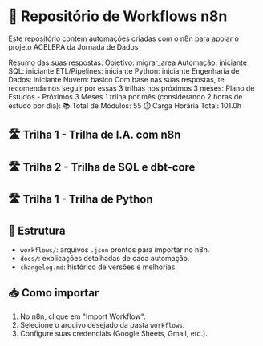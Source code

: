 # 🚀 Repositório de Workflows n8n

Este repositório contém automações criadas com o n8n para apoiar o projeto ACELERA da Jornada de Dados

Resumo das suas respostas: Objetivo: migrar_area   Automação: iniciante  SQL: iniciante
ETL/Pipelines: iniciante  Python: iniciante  Engenharia de Dados: iniciante  Nuvem: basico
Com base nas suas respostas, te recomendamos seguir por essas 3 trilhas nos próximos 3 meses:
Plano de Estudos - Próximos 3 Meses
1 trilha por mês (considerando 2 horas de estudo por dia):
📚 Total de Módulos: 55 ⏱️ Carga Horária Total: 101.0h

## 🛣️ Trilha 1 - Trilha de I.A. com n8n

## 🛣️ Trilha 2 - Trilha de SQL e dbt-core 

## 🛣️ Trilha 1 - Trilha de Python

## 📂 Estrutura

- `workflows/`: arquivos `.json` prontos para importar no n8n.
- `docs/`: explicações detalhadas de cada automação.
- `changelog.md`: histórico de versões e melhorias.

## 📥 Como importar

1. No n8n, clique em "Import Workflow".
2. Selecione o arquivo desejado da pasta `workflows`.
3. Configure suas credenciais (Google Sheets, Gmail, etc.).
